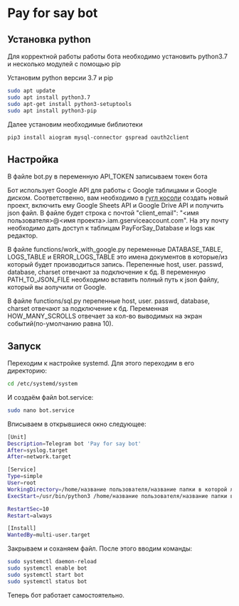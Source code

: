 # Pay for say bot

## Установка python
Для корректной работы работы бота необходимо установить python3.7 и несколько модулей с помощью pip 

Установим python версии 3.7 и pip

```bash
sudo apt update
sudo apt install python3.7
sudo apt-get install python3-setuptools
sudo apt install python3-pip
```

Далее установим необходимые библиотеки

```bash
pip3 install aiogram mysql-connector gspread oauth2client
```

## Настройка
В файле bot.py в переменную API_TOKEN записываем токен бота

Бот использует Google API для работы с Google таблицами и Google диском. Соответственно, вам необходимо в [гугл косоли](https://console.cloud.google.com/home/dashboard) создать новый проект, включить ему Google Sheets API и Google Drive API и получить json файл. В файле будет строка с почтой "client_email": "<имя пользователя>@<имя проекта>.iam.gserviceaccount.com". На эту почту необходимо дать доступ к таблицам PayForSay_Database и logs как редактор. 

В файле functions/work_with_google.py переменные DATABASE_TABLE, LOGS_TABLE и ERROR_LOGS_TABLE это имена документов в которые/из который будет производиться запись. Перепенные host, user. passwd, database, charset отвечают за подключение к бд. В переменную PATH_TO_JSON_FILE необходимо вставить полный путь к json файлу, который вы аолучили от Google. 

В файле functions/sql.py перепенные host, user. passwd, database, charset отвечают за подключение к бд. Переменная HOW_MANY_SCROLLS отвечает за кол-во выводимых на экран событий(по-умолчанию равна 10).

## Запуск

Переходим к настройке systemd. Для этого переходим в его директорию:
```bash
cd /etc/systemd/system
```
И создаём файл bot.service:
```bash
sudo nano bot.service
```
Вписываем в открывшиеся окно следующее:
```bash
[Unit]
Description=Telegram bot 'Pay for say bot'
After=syslog.target
After=network.target

[Service]
Type=simple
User=root
WorkingDirectory=/home/название пользователя/название папки в которой лежит бот
ExecStart=/usr/bin/python3 /home/название пользователя/название папки в которой лежит бот/main.py

RestartSec=10
Restart=always

[Install]
WantedBy=multi-user.target
```
Закрываем и соханяем файл. После этого вводим команды:
```bash
sudo systemctl daemon-reload
sudo systemctl enable bot
sudo systemctl start bot
sudo systemctl status bot
```
Теперь бот работает самостоятельно.